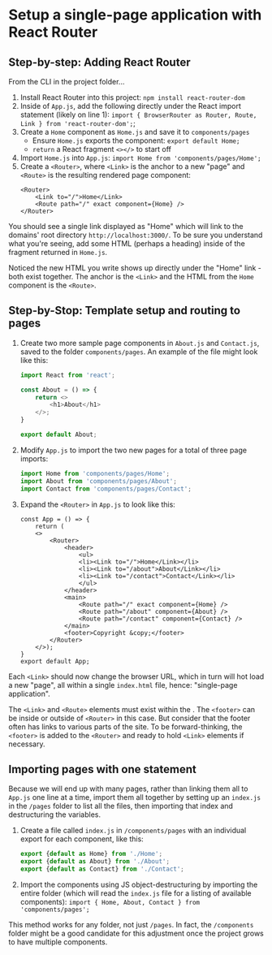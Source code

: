 # Setup a single-page application with React Router

## Step-by-step: Adding React Router

From the CLI in the project folder...

1. Install React Router into this project: `npm install react-router-dom`
2. Inside of `App.js`, add the following directly under the React import statement (likely on line 1): `import { BrowserRouter as Router, Route, Link } from 'react-router-dom';`;
3. Create a `Home` component as `Home.js` and save it to `components/pages`
   * Ensure `Home.js` exports the component: `export default Home;`
   * `return` a React fragment `<></>` to start off
4. Import `Home.js` into `App.js`: `import Home from 'components/pages/Home';`
5. Create a `<Router>`, where `<Link>` is the anchor to a new "page" and `<Route>` is the resulting rendered page component:
    ```JSX
    <Router>
        <Link to="/">Home</Link>
        <Route path="/" exact component={Home} />
    </Router>
    ```

You should see a single link displayed as "Home" which will link to the domains' root directory `http://localhost:3000/`. To be sure you understand what you're seeing, add some HTML (perhaps a heading) inside of the fragment returned in `Home.js`. 

Noticed the new HTML you write shows up directly under the "Home" link - both exist together. The anchor is the `<Link>` and the HTML from the `Home` component is the `<Route>`.

## Step-by-Stop: Template setup and routing to pages

1. Create two more sample page components in `About.js` and `Contact.js`, saved to the folder `components/pages`. An example of the file might look like this:
    ```javascript
    import React from 'react';

    const About = () => {
        return <>
            <h1>About</h1>
        </>;
    }

    export default About;
    ```
2. Modify `App.js` to import the two new pages for a total of three page imports:
    ```javascript
    import Home from 'components/pages/Home';
    import About from 'components/pages/About';
    import Contact from 'components/pages/Contact';
    ```
3. Expand the `<Router>` in `App.js` to look like this:
    ```React
    const App = () => {
        return (
        <>
            <Router>
                <header>
                    <ul>
                    <li><Link to="/">Home</Link></li>
                    <li><Link to="/about">About</Link></li>
                    <li><Link to="/contact">Contact</Link></li>
                    </ul>
                </header>
                <main>
                    <Route path="/" exact component={Home} />
                    <Route path="/about" component={About} />
                    <Route path="/contact" component={Contact} />
                </main>
                <footer>Copyright &copy;</footer>
            </Router>
        </>);
    }
    export default App;
    ```

Each `<Link>` should now change the browser URL, which in turn will hot load a new "page", all within a single `index.html` file, hence: "single-page application".

The `<Link>` and `<Route>` elements must exist within the <Router>. The `<footer>` can be inside or outside of `<Router>` in this case. But consider that the footer often has links to various parts of the site. To be forward-thinking, the `<footer>` is added to the `<Router>` and ready to hold `<Link>` elements if necessary.

## Importing pages with one statement

Because we will end up with many pages, rather than linking them all to `App.js` one line at a time, import them all together by setting up an `index.js` in the `/pages` folder to list all the files, then importing that index and destructuring the variables.

1. Create a file called `index.js` in `/components/pages` with an individual export for each component, like this:
    ```javascript
    export {default as Home} from './Home';
    export {default as About} from './About';
    export {default as Contact} from './Contact';
    ```
2. Import the components using JS object-destructuring by importing the entire folder (which will read the `index.js` file for a listing of available components): `import { Home, About, Contact } from 'components/pages';`

This method works for any folder, not just `/pages`. In fact, the `/components` folder might be a good candidate for this adjustment once the project grows to have multiple components.
